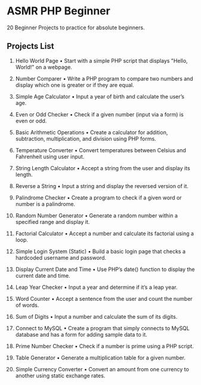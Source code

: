 # ASMR PHP Beginner

20 Beginner Projects to practice for absolute beginners.

## Projects List

1. Hello World Page
   • Start with a simple PHP script that displays "Hello, World!" on a webpage.
2. Number Comparer
   • Write a PHP program to compare two numbers and display which one is greater or if they are equal.
3. Simple Age Calculator
   • Input a year of birth and calculate the user’s age.
4. Even or Odd Checker
   • Check if a given number (input via a form) is even or odd.
5. Basic Arithmetic Operations
   • Create a calculator for addition, subtraction, multiplication, and division using PHP forms.
6. Temperature Converter
   • Convert temperatures between Celsius and Fahrenheit using user input.
7. String Length Calculator
   • Accept a string from the user and display its length.
8. Reverse a String
   • Input a string and display the reversed version of it.
9. Palindrome Checker
   • Create a program to check if a given word or number is a palindrome.
10. Random Number Generator
    • Generate a random number within a specified range and display it.

11. Factorial Calculator
    • Accept a number and calculate its factorial using a loop.
12. Simple Login System (Static)
    • Build a basic login page that checks a hardcoded username and password.
13. Display Current Date and Time
    • Use PHP’s date() function to display the current date and time.
14. Leap Year Checker
    • Input a year and determine if it’s a leap year.
15. Word Counter
    • Accept a sentence from the user and count the number of words.
16. Sum of Digits
    • Input a number and calculate the sum of its digits.
17. Connect to MySQL
    • Create a program that simply connects to MySQL database and has a form for adding sample data to it.
18. Prime Number Checker
    • Check if a number is prime using a PHP script.
19. Table Generator
    • Generate a multiplication table for a given number.
20. Simple Currency Converter
    • Convert an amount from one currency to another using static exchange rates.
